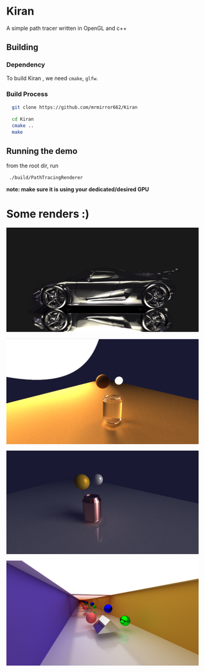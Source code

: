 
# Kiran

A simple path tracer written in OpenGL and c++

## Building
### Dependency
To build Kiran , we need ```cmake```, ```glfw```.
### Build Process
```bash
  git clone https://github.com/mrmirror662/Kiran
```
```bash
  cd Kiran
  cmake ..
  make 
```
## Running the demo
from the root dir, run 
```bash
 ./build/PathTracingRenderer
```

**note: make sure it is using your dedicated/desired GPU**

# Some renders :)

![Car](readme/reflection.png)

![Caustics](readme/glass.png)

![Metals](readme/metalglass.png)

![Test Scene](readme/multiple.png)

